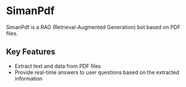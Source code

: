 # SimanPdf
SimanPdf is a RAG (Retrieval-Augmented Generation) bot based on PDF files.

## Key Features
- Extract text and data from PDF files
- Provide real-time answers to user questions based on the extracted information
